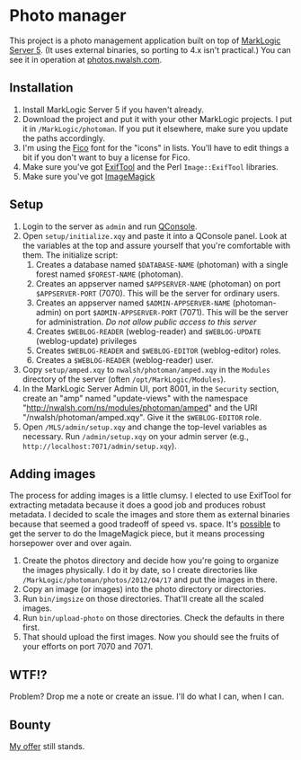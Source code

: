 # Photo manager

This project is a photo management application built on top of
[MarkLogic Server 5](http://www.marklogic.com/product/marklogic-server.html).
(It uses external binaries, so porting to 4.x isn't practical.)
You can see it in operation at
[photos.nwalsh.com](http://photos.nwalsh.com/).

## Installation

1. Install MarkLogic Server 5 if you haven't already.
1. Download the project and put it with your other MarkLogic projects. I put
   it in `/MarkLogic/photoman`. If you put it elsewhere, make sure you update
   the paths accordingly.
2. I'm using the [Fico](http://fico.lensco.be) font for the "icons" in lists.
   You'll have to edit things a bit if you don't want to buy a license for
   Fico.
3. Make sure you've got [ExifTool](http://en.wikipedia.org/wiki/ExifTool) and
   the Perl `Image::ExifTool` libraries.
4. Make sure you've got [ImageMagick](http://en.wikipedia.org/wiki/ImageMagick)

## Setup

1. Login to the server as `admin` and run [QConsole](http://localhost:8000/qconsole/).
2. Open `setup/initialize.xqy` and paste it into a QConsole panel. Look at the
   variables at the top and assure yourself that you're comfortable with them.
   The initialize script:
   1. Creates a database named `$DATABASE-NAME` (photoman) with a single
      forest named `$FOREST-NAME` (photoman).
   2. Creates an appserver named `$APPSERVER-NAME` (photoman) on port
      `$APPSERVER-PORT` (7070). This will be the server for ordinary users.
   3. Creates an appserver named `$ADMIN-APPSERVER-NAME` (photoman-admin) on port
      `$ADMIN-APPSERVER-PORT` (7071). This will be the server for administration.
      *Do not allow public access to this server*
   4. Creates `$WEBLOG-READER` (weblog-reader) and `$WEBLOG-UPDATE` (weblog-update) privileges
   5. Creates `$WEBLOG-READER` and `$WEBLOG-EDITOR` (weblog-editor) roles.
   5. Creates a `$WEBLOG-READER` (weblog-reader) user.
3. Copy `setup/amped.xqy` to `nwalsh/photoman/amped.xqy` in the `Modules` directory
   of the server (often `/opt/MarkLogic/Modules`).
4. In the MarkLogic Server Admin UI, port 8001, in the `Security` section,
   create an "amp" named "update-views" with the namespace
   "http://nwalsh.com/ns/modules/photoman/amped" and the URI
   "/nwalsh/photoman/amped.xqy". Give it the `$WEBLOG-EDITOR` role.
5. Open `/MLS/admin/setup.xqy` and change the top-level variables as necessary.
   Run `/admin/setup.xqy` on your admin server (e.g., `http://localhost:7071/admin/setup.xqy`).

## Adding images

The process for adding images is a little clumsy. I elected to use
ExifTool for extracting metadata because it does a good job and
produces robust metadata. I decided to scale the images and store them
as external binaries because that seemed a good tradeoff of speed vs.
space. It's
[possible](http://blog.davidcassel.net/2012/01/sneak-peak-imagemagick-in-marklogic/)
to get the server to do the ImageMagick piece, but it means processing
horsepower over and over again.

1. Create the photos directory and decide how you're
   going to organize the images physically. I do it by date, so I create directories
   like `/MarkLogic/photoman/photos/2012/04/17` and put the images in there.
2. Copy an image (or images) into the photo directory or directories.
3. Run `bin/imgsize` on those directories. That'll create all the scaled images.
4. Run `bin/upload-photo` on those directories. Check the defaults in there first.
5. That should upload the first images. Now you should see the fruits of your
   efforts on port 7070 and 7071.

## WTF!?

Problem? Drop me a note or create an issue. I'll do what I can, when I can.

## Bounty

[My offer](https://twitter.com/#!/ndw/status/182284997493919744) still stands.



